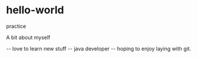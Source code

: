 # hello-world
practice

A  bit about myself

-- love to learn new stuff
-- java developer
-- hoping to enjoy laying with git.
